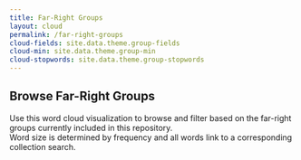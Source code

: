 ```yaml
---
title: Far-Right Groups
layout: cloud
permalink: /far-right-groups
cloud-fields: site.data.theme.group-fields
cloud-min: site.data.theme.group-min
cloud-stopwords: site.data.theme.group-stopwords
---
```


## Browse Far-Right Groups

Use this word cloud visualization to browse and filter based on the far-right groups currently included in this repository.
<br>
Word size is determined by frequency and all words link to a corresponding collection search.
